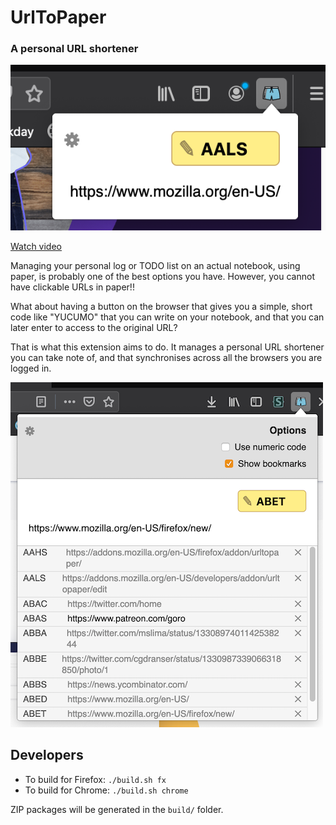 # UrlToPaper

### A personal URL shortener


![sshot1](sshot1.png)

[Watch video](https://youtu.be/PeO9ZYjI40A)

Managing your personal log or TODO list on an actual notebook, using paper, is probably one of the best options you have. However, you cannot have clickable URLs in paper!!

What about having a button on the browser that gives you a simple, short code like "YUCUMO" that you can write on your notebook, and that you can later enter to access to the original URL?

That is what this extension aims to do. It manages a personal URL shortener you can take note of, and that synchronises across all the browsers you are logged in.

![sshot2](sshot2.png)


## Developers

* To build for Firefox: `./build.sh fx`
* To build for Chrome: `./build.sh chrome`

ZIP packages will be generated in the `build/` folder.
